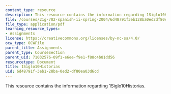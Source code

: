 ```yaml
---
content_type: resource
description: This resource contains the information regarding 1Siglo10Historias.
file: /courses/21g-702-spanish-ii-spring-2004/6d48791f3eb128ba0ed2df80ea03d6cd_MIT21G_702S04_1siglo10.pdf
file_type: application/pdf
learning_resource_types:
- Assignments
license: https://creativecommons.org/licenses/by-nc-sa/4.0/
ocw_type: OCWFile
parent_title: Assignments
parent_type: CourseSection
parent_uid: 71032576-09f1-e6ee-f9e1-f88c4b81dd56
resourcetype: Document
title: 1Siglo10Historias
uid: 6d48791f-3eb1-28ba-0ed2-df80ea03d6cd
---
```

This resource contains the information regarding 1Siglo10Historias.